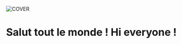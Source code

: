 ![COVER](https://github.com/FlorentBouysse/FlorentBouysse/blob/main/img/devcode.png)

# Salut tout le monde ! Hi everyone !
